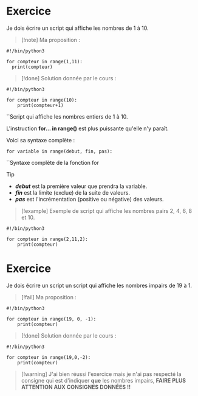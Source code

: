 # Exercice

Je dois écrire un script qui affiche les nombres de 1 à 10.

>[!note] Ma proposition :
```
#!/bin/python3

for compteur in range(1,11):
  print(compteur)
```


>[!done] Solution donnée par le cours :
```
#!/bin/python3

for compteur in range(10):
    print(compteur+1)
```
``Script qui affiche les nombres entiers de 1 à 10.

L'instruction **for... in range()** est plus puissante qu'elle n'y paraît.

Voici sa syntaxe complète :

```
for variable in range(debut, fin, pas):
```
``Syntaxe complète de la fonction for

>[!tip]
>- ***debut*** est la première valeur que prendra la variable.
>- ***fin*** est la limite (exclue) de la suite de valeurs.
>- ***pas*** est l'incrémentation (positive ou négative) des valeurs.

>[!example] Exemple de script qui affiche les nombres pairs 2, 4, 6, 8 et 10.
```
#!/bin/python3

for compteur in range(2,11,2):
    print(compteur)
```

# Exercice

Je dois écrire un script un script qui affiche les nombres impairs de 19 à 1.

>[!fail] Ma proposition :
```
#!/bin/python3

for compteur in range(19, 0, -1):
    print(compteur)
```

>[!done] Solution donnée par le cours :
```
#!/bin/python3

for compteur in range(19,0,-2):
    print(compteur)
```

>[!warning] J'ai bien réussi l'exercice mais je n'ai pas respecté la consigne qui est d'indiquer **que** les nombres impairs, **FAIRE PLUS ATTENTION AUX CONSIGNES DONNÉES !!**

